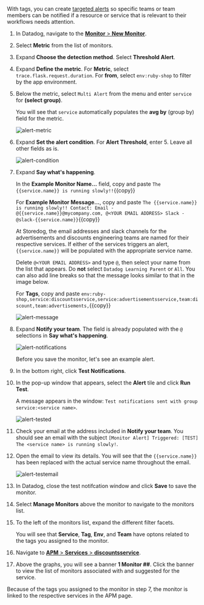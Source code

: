 With tags, you can create <a href="https://docs.datadoghq.com/monitors/notifications/?tab=is_alertis_warning" target="_blank">targeted alerts</a> so specific teams or team members can be notified if a resource or service that is relevant to their workflows needs attention.

1. In Datadog, navigate to the <a href="https://app.datadoghq.com/monitors#/create" target="_datadog">**Monitor** > **New Monitor**</a>.

2. Select **Metric** from the list of monitors.

3. Expand **Choose the detection method**. Select **Threshold Alert**.

4. Expand **Define the metric**. For **Metric**, select  `trace.flask.request.duration`. For **from**, select `env:ruby-shop` to filter by the app environment.

5. Below the metric, select `Multi Alert` from the menu and enter `service` for **(select group)**. <p> You will see that `service` automatically populates the **avg by** (group by) field for the metric. <p>![alert-metric](apptagging/assets/alert-metric.png) 

6. Expand **Set the alert condition**. For **Alert Threshold**, enter 5. Leave all other fields as is. <p>![alert-condition](apptagging/assets/alert-condition.png)

7. Expand **Say what's happening**. <p> In the **Example Monitor Name...** field, copy and paste `The {{service.name}} is running slowly!!`{{copy}} <p> For **Example Monitor Message...**, copy and paste `The {{service.name}} is running slowly!! Contact: Email - @{{service.name}}@mycompany.com, @<YOUR EMAIL ADDRESS> Slack - @slack-{{service.name}}`{{copy}} <p> At Storedog, the email addresses and slack channels for the advertisements and discounts engineering teams are named for their respective services. If either of the services triggers an alert, `{{service.name}}` will be populated with the appropriate service name. <p> Delete `@<YOUR EMAIL ADDRESS>` and type `@`, then select your name from the list that appears. Do **not** select `Datadog Learning Parent` or `All`. You can also add line breaks so that the message looks similar to that in the image below.<p>For **Tags**, copy and paste `env:ruby-shop,service:discountsservice,service:advertisementsservice,team:discount,team:advertisements,`{{copy}} <p>![alert-message](apptagging/assets/alert-message4.png)

8. Expand **Notify your team**. The field is already populated with the `@` selections in **Say what's happening**. <p>![alert-notifications](apptagging/assets/alert-notifications.png) <p> Before you save the monitor, let's see an example alert.

9. In the bottom right, click **Test Notifications**. 

10. In the pop-up window that appears, select the **Alert** tile and click **Run Test**. <p> A message appears in the window: `Test notifications sent with group service:<service name>`. <p>![alert-tested](apptagging/assets/alert-tested.png)

11. Check your email at the address included in **Notify your team**. You should see an email with the subject `[Monitor Alert] Triggered: [TEST] The <service name> is running slowly!`.

12. Open the email to view its details. You will see that the `{{service.name}}` has been replaced with the actual service name throughout the email. <p>![alert-testemail](apptagging/assets/alert-testemail2.png)

13. In Datadog, close the test notifcation window and click **Save** to save the monitor. 

14. Select **Manage Monitors** above the monitor to navigate to the monitors list.

15. To the left of the monitors list, expand the different filter facets. <p> You will see that **Service**, **Tag**, **Env**, and **Team** have optons related to the tags you assigned to the monitor.

14. Navigate to <a href="https://app.datadoghq.com/apm/service/discountsservice" target="_datadog">**APM** > **Services** > **discountsservice**</a>. 

15. Above the graphs, you will see a banner **1 Monitor ##**. Click the banner to view the list of monitors associated with and suggested for the service.

Because of the tags you assigned to the monitor in step 7, the monitor is linked to the respective services in the APM page.